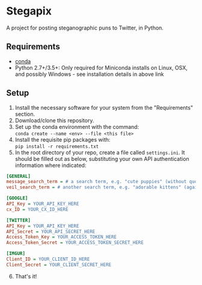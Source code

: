 # Stegapix
A project for posting steganographic puns to Twitter, in Python.

## Requirements
* [conda](http://conda.pydata.org/docs/download.html)
* Python 2.7+/3.5+: Only required for Miniconda installs on Linux, OSX, and possibly Windows - see installation details in above link

## Setup
1. Install the necessary software for your system from the "Requirements" section.
2. Download/clone this repository.
3. Set up the conda environment with the command:  
`conda create --name <env> --file <this file>`
4. Install the requisite pip packages with:  
`pip install -r requirements.txt`
5. In the root directory of your repo, create a file called `settings.ini`. It should be filled out as below, substituting your own API authentication information where indicated:  
  ```ini
  [GENERAL]
  message_search_term = # a search term, e.g. "cute puppies" (without quotes)
  veil_search_term = # another search term, e.g. "adorable kittens" (again, without quotes)
  
  [GOOGLE]
  API_Key = YOUR_API_KEY_HERE
  cx_ID = YOUR_CX_ID_HERE
  
  [TWITTER]
  API_Key = YOUR_API_KEY_HERE
  API_Secret = YOUR_API_SECRET_HERE
  Access_Token_Key = YOUR_ACCESS_TOKEN_HERE
  Access_Token_Secret = YOUR_ACCESS_TOKEN_SECRET_HERE
  
  [IMGUR]
  Client_ID = YOUR_CLIENT_ID_HERE
  Client_Secret = YOUR_CLIENT_SECRET_HERE
  ```
6. That's it!
